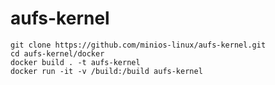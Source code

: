 # aufs-kernel

    git clone https://github.com/minios-linux/aufs-kernel.git
    cd aufs-kernel/docker
    docker build . -t aufs-kernel
    docker run -it -v /build:/build aufs-kernel
